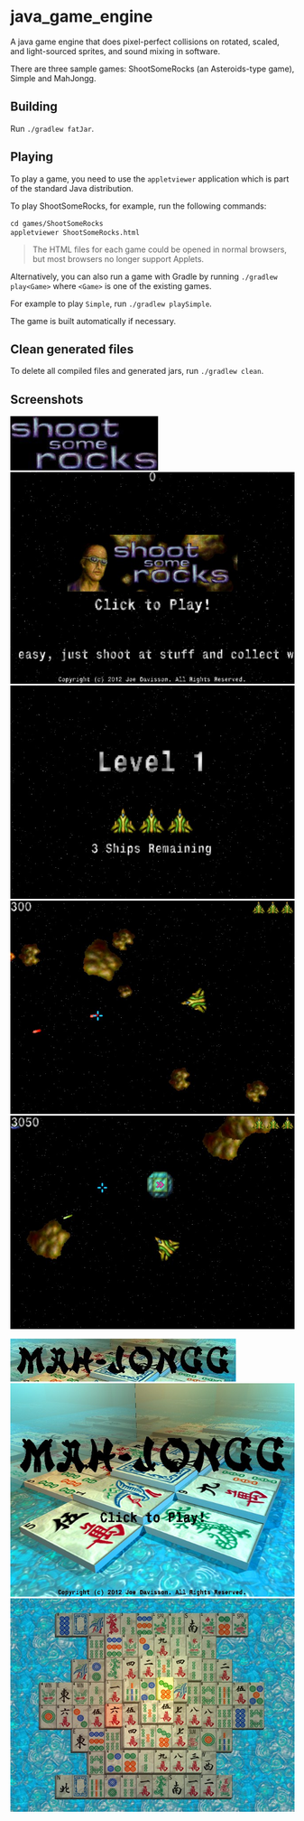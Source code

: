 # java_game_engine

A java game engine that does pixel-perfect collisions on rotated, scaled, and light-sourced sprites, and sound mixing in software.

There are three sample games: ShootSomeRocks (an Asteroids-type game), Simple and MahJongg.

## Building

Run `./gradlew fatJar`.

## Playing

To play a game, you need to use the `appletviewer` application which is part of the standard Java distribution.

To play ShootSomeRocks, for example, run the following commands:

```
cd games/ShootSomeRocks
appletviewer ShootSomeRocks.html
```

> The HTML files for each game could be opened in normal browsers, but most browsers no longer support Applets.

Alternatively, you can also run a game with Gradle by running `./gradlew play<Game>` where `<Game>` is one of the
existing games.

For example to play `Simple`, run `./gradlew playSimple`.

The game is built automatically if necessary.

## Clean generated files

To delete all compiled files and generated jars, run `./gradlew clean`.

## Screenshots

![Screenshot](/games/ShootSomeRocks/ShootSomeRocks.jpg "Screenshot")
![Screenshot](/screenshots/ShootSomeRocks1.jpg "Screenshot")
![Screenshot](/screenshots/ShootSomeRocks2.jpg "Screenshot")
![Screenshot](/screenshots/ShootSomeRocks3.jpg "Screenshot")
![Screenshot](/screenshots/ShootSomeRocks4.jpg "Screenshot")

![Screenshot](/games/MahJongg/MahJongg.jpg "Screenshot")
![Screenshot](/screenshots/MahJongg1.jpg "Screenshot")
![Screenshot](/screenshots/MahJongg2.jpg "Screenshot")
